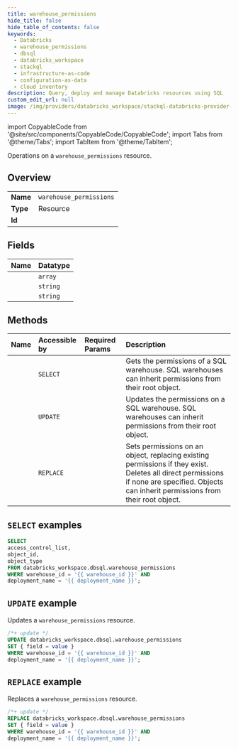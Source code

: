 ```yaml
---
title: warehouse_permissions
hide_title: false
hide_table_of_contents: false
keywords:
  - Databricks
  - warehouse_permissions
  - dbsql
  - databricks_workspace
  - stackql
  - infrastructure-as-code
  - configuration-as-data
  - cloud inventory
description: Query, deploy and manage Databricks resources using SQL
custom_edit_url: null
image: /img/providers/databricks_workspace/stackql-databricks-provider-featured-image.png
---
```


import CopyableCode from '@site/src/components/CopyableCode/CopyableCode';
import Tabs from '@theme/Tabs';
import TabItem from '@theme/TabItem';

Operations on a <code>warehouse_permissions</code> resource.  

## Overview
<table><tbody>
<tr><td><b>Name</b></td><td><code>warehouse_permissions</code></td></tr>
<tr><td><b>Type</b></td><td>Resource</td></tr>
<tr><td><b>Id</b></td><td><CopyableCode code="databricks_workspace.dbsql.warehouse_permissions" /></td></tr>
</tbody></table>

## Fields
| Name | Datatype |
|:-----|:---------|
| <CopyableCode code="access_control_list" /> | `array` |
| <CopyableCode code="object_id" /> | `string` |
| <CopyableCode code="object_type" /> | `string` |

## Methods
| Name | Accessible by | Required Params | Description |
|:-----|:--------------|:----------------|:------------|
| <CopyableCode code="getpermissions" /> | `SELECT` | <CopyableCode code="warehouse_id, deployment_name" /> | Gets the permissions of a SQL warehouse. SQL warehouses can inherit permissions from their root object. |
| <CopyableCode code="updatepermissions" /> | `UPDATE` | <CopyableCode code="warehouse_id, deployment_name" /> | Updates the permissions on a SQL warehouse. SQL warehouses can inherit permissions from their root object. |
| <CopyableCode code="setpermissions" /> | `REPLACE` | <CopyableCode code="warehouse_id, deployment_name" /> | Sets permissions on an object, replacing existing permissions if they exist. Deletes all direct permissions if none are specified. Objects can inherit permissions from their root object. |

## `SELECT` examples

```sql
SELECT
access_control_list,
object_id,
object_type
FROM databricks_workspace.dbsql.warehouse_permissions
WHERE warehouse_id = '{{ warehouse_id }}' AND
deployment_name = '{{ deployment_name }}';
```

## `UPDATE` example

Updates a <code>warehouse_permissions</code> resource.

```sql
/*+ update */
UPDATE databricks_workspace.dbsql.warehouse_permissions
SET { field = value }
WHERE warehouse_id = '{{ warehouse_id }}' AND
deployment_name = '{{ deployment_name }}';
```

## `REPLACE` example

Replaces a <code>warehouse_permissions</code> resource.

```sql
/*+ update */
REPLACE databricks_workspace.dbsql.warehouse_permissions
SET { field = value }
WHERE warehouse_id = '{{ warehouse_id }}' AND
deployment_name = '{{ deployment_name }}';
```
